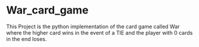 # War_card_game
This Project is the python implementation of the card game called War where the higher card wins in the event of a TIE and the player with 0 cards in the end loses.
